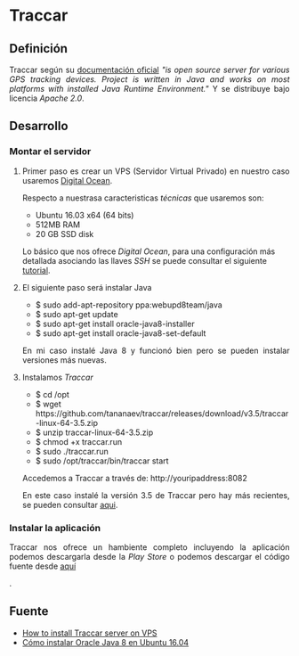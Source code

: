 Traccar
=====

## Definición

<p align="justify">
	Traccar según su <a href="https://github.com/tananaev/traccar">documentación oficial</a> <i> "is open source server for various GPS tracking devices. Project is written in Java and works on most platforms with installed Java Runtime Environment."</i> Y se distribuye bajo licencia <i>Apache 2.0</i>.
</p>

## Desarrollo

### Montar el servidor

<ol>
	<li>
		<p align="justify">
			Primer paso es crear un VPS (Servidor Virtual Privado) en nuestro caso usaremos <a href="https://www.digitalocean.com/">Digital Ocean</a>.
		</p>
		<p align="justify">
			Respecto a nuestrasa caracteristicas <i>técnicas</i> que usaremos son:
		</p>
		<ul>
			<li>Ubuntu 16.03 x64 (64 bits)</li>
			<li>512MB RAM</li>
			<li>20 GB SSD disk</li>
		</ul>
		<p>
			Lo básico que nos ofrece <i>Digital Ocean</i>, para una configuración más detallada asociando las llaves <i>SSH</i> se puede consultar el siguiente <a href="https://github.com/ginppian/DigitalOcean-New_Drop_UpWith_Filezilla">tutorial</a>.
		</p>
	</li>
	<li>	
		<p align="justify">
			El siguiente paso será instalar Java
		</p>
		<ul>	
			<li>	
				$ sudo add-apt-repository ppa:webupd8team/java
			</li>
			<li>	
				$ sudo apt-get update
			</li>
			<li>	
				$ sudo apt-get install oracle-java8-installer
			</li>
			<li>	
				$ sudo apt-get install oracle-java8-set-default
			</li>
			</ul>
			<p align="justify">	
					En mi caso instalé Java 8 y funcionó bien pero se pueden instalar versiones más nuevas.
			</p>
	</li>
	<li>	
		<p align="justify">
			Instalamos <i>Traccar</i>
		</p>
		<ul>	
				<li>
				$ cd /opt	
				</li>
				<li>
				$ wget https://github.com/tananaev/traccar/releases/download/v3.5/traccar-linux-64-3.5.zip
				</li>
				<li>	
				$ unzip traccar-linux-64-3.5.zip
				</li>
				<li>
				$ chmod +x traccar.run
				</li>
				<li>
				$ sudo ./traccar.run
				</li>
				<li>	
				$ sudo /opt/traccar/bin/traccar start
				</li>
		</ul>
		<p align="justify">
				Accedemos a Traccar a través de: http://youripaddress:8082
		</p>
		<p align="justify">
				En este caso instalé la versión 3.5 de Traccar pero hay más recientes, se pueden consultar 	<a href="https://github.com/tananaev/traccar/releases">aqui</a>.
		</p>
	</li>
</ol>

### Instalar la aplicación

<p align="justify">
	Traccar nos ofrece un hambiente completo incluyendo la aplicación podemos descargarla desde la <i>Play Store</i> o podemos descargar el código fuente desde <a href="https://github.com/tananaev/traccar-client-android">aquí</a>
</p>.
<p align="justify">
			
</p>

## Fuente

* <a href="https://www.traccar.org/forums/topic/how-to-install-traccar-server-on-vps/">How to install Traccar server on VPS</a>
* <a href="http://lobotuerto.com/blog/2014/08/26/como-instalar-oracle-java-en-ubuntu/">Cómo instalar Oracle Java 8 en Ubuntu 16.04</a>

